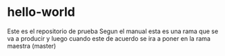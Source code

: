 # hello-world
Este es el repositorio de prueba
Segun el manual esta es una rama que se va a producir y luego cuando este de acuerdo
se ira a poner en la rama maestra (master)
